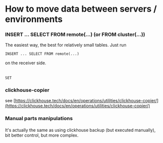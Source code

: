 # How to move data between servers / environments

### 

### INSERT ... SELECT FROM remote\(...\) \(or FROM cluster\(...\)\)

The easiest way, the best for relatively small tables. Just run 

```text
INSERT ... SELECT FROM remote(...) 
```

on the receiver side. 

```

```

#### 



```text
SET
```

### 

### clickhouse-copier

see [https://clickhouse.tech/docs/en/operations/utilities/clickhouse-copier/](https://clickhouse.tech/docs/en/operations/utilities/clickhouse-copier/)

### Manual parts manipulations

#### 

It's actually the same as using clickhouse backup \(but executed manually\), bit better control, but more complex.





